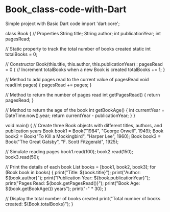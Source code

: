# Book_class-code-with-Dart
Simple project with Basic Dart code
import 'dart:core';

class Book {
  // Properties
  String title;
  String author;
  int publicationYear;
  int pagesRead;

  // Static property to track the total number of books created
  static int totalBooks = 0;

  // Constructor
  Book(this.title, this.author, this.publicationYear) : pagesRead = 0 {
    // Increment totalBooks when a new Book is created
    totalBooks += 1;
  }

  // Method to add pages read to the current value of pagesRead
  void read(int pages) {
    pagesRead += pages;
  }

  // Method to return the number of pages read
  int getPagesRead() {
    return pagesRead;
  }

  // Method to return the age of the book
  int getBookAge() {
    int currentYear = DateTime.now().year;
    return currentYear - publicationYear;
  }
}

void main() {
  // Create three Book objects with different titles, authors, and publication years
  Book book1 = Book("1984", "George Orwell", 1949);
  Book book2 = Book("To Kill a Mockingbird", "Harper Lee", 1960);
  Book book3 = Book("The Great Gatsby", "F. Scott Fitzgerald", 1925);

  // Simulate reading pages
  book1.read(100);
  book2.read(150);
  book3.read(50);

  // Print the details of each book
  List<Book> books = [book1, book2, book3];
  for (Book book in books) {
    print("Title: ${book.title}");
    print("Author: ${book.author}");
    print("Publication Year: ${book.publicationYear}");
    print("Pages Read: ${book.getPagesRead()}");
    print("Book Age: ${book.getBookAge()} years");
    print("-" * 30);
  }

  // Display the total number of books created
  print("Total number of books created: ${Book.totalBooks}");
}
